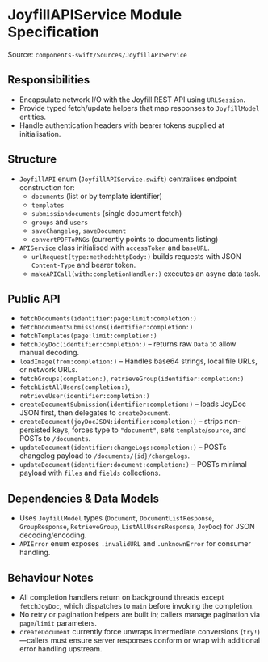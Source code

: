 # JoyfillAPIService Module Specification

Source: `components-swift/Sources/JoyfillAPIService`

## Responsibilities
- Encapsulate network I/O with the Joyfill REST API using `URLSession`.
- Provide typed fetch/update helpers that map responses to `JoyfillModel` entities.
- Handle authentication headers with bearer tokens supplied at initialisation.

## Structure
- `JoyfillAPI` enum (`JoyfillAPIService.swift`) centralises endpoint construction for:
  - `documents` (list or by template identifier)
  - `templates`
  - `submissiondocuments` (single document fetch)
  - `groups` and `users`
  - `saveChangelog`, `saveDocument`
  - `convertPDFToPNGs` (currently points to documents listing)
- `APIService` class initialised with `accessToken` and `baseURL`.
  - `urlRequest(type:method:httpBody:)` builds requests with JSON `Content-Type` and bearer token.
  - `makeAPICall(with:completionHandler:)` executes an async data task.

## Public API
- `fetchDocuments(identifier:page:limit:completion:)`
- `fetchDocumentSubmissions(identifier:completion:)`
- `fetchTemplates(page:limit:completion:)`
- `fetchJoyDoc(identifier:completion:)` – returns raw `Data` to allow manual decoding.
- `loadImage(from:completion:)` – Handles base64 strings, local file URLs, or network URLs.
- `fetchGroups(completion:)`, `retrieveGroup(identifier:completion:)`
- `fetchListAllUsers(completion:)`, `retrieveUser(identifier:completion:)`
- `createDocumentSubmission(identifier:completion:)` – loads JoyDoc JSON first, then delegates to `createDocument`.
- `createDocument(joyDocJSON:identifier:completion:)` – strips non-persisted keys, forces type to `"document"`, sets `template`/`source`, and POSTs to `/documents`.
- `updateDocument(identifier:changeLogs:completion:)` – POSTs changelog payload to `/documents/{id}/changelogs`.
- `updateDocument(identifier:document:completion:)` – POSTs minimal payload with `files` and `fields` collections.

## Dependencies & Data Models
- Uses `JoyfillModel` types (`Document`, `DocumentListResponse`, `GroupResponse`, `RetrieveGroup`, `ListAllUsersResponse`, `JoyDoc`) for JSON decoding/encoding.
- `APIError` enum exposes `.invalidURL` and `.unknownError` for consumer handling.

## Behaviour Notes
- All completion handlers return on background threads except `fetchJoyDoc`, which dispatches to `main` before invoking the completion.
- No retry or pagination helpers are built in; callers manage pagination via `page`/`limit` parameters.
- `createDocument` currently force unwraps intermediate conversions (`try!`)—callers must ensure server responses conform or wrap with additional error handling upstream.
